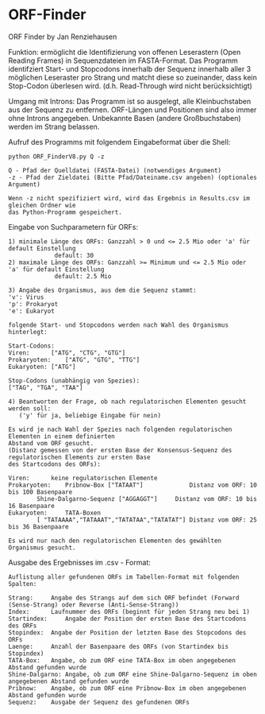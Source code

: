 # ORF-Finder

ORF Finder by Jan Renziehausen

Funktion: ermöglicht die Identifizierung von offenen Leserastern (Open Reading Frames) in Sequenzdateien im 
	  FASTA-Format. Das Programm identifziert Start- und Stopcodons innerhalb der Sequenz innerhalb aller 3 möglichen 
	  Leseraster pro Strang und matcht diese so zueinander, dass kein Stop-Codon überlesen wird. 
	  (d.h. Read-Through wird nicht berücksichtigt)


Umgang mit Introns: Das Programm ist so ausgelegt, alle Kleinbuchstaben aus der Sequenz zu entfernen.
		    ORF-Längen und Positionen sind also immer ohne Introns angegeben.
		    Unbekannte Basen (andere Großbuchstaben) werden im Strang belassen.


Aufruf des Programms mit folgendem Eingabeformat über die Shell:

	python ORF_FinderV8.py Q -z
	
	Q - Pfad der Quelldatei (FASTA-Datei) (notwendiges Argument)
	-z - Pfad der Zieldatei (Bitte Pfad/Dateiname.csv angeben) (optionales Argument)

	Wenn -z nicht spezifiziert wird, wird das Ergebnis in Results.csv im gleichen Ordner wie
	das Python-Programm gespeichert.


Eingabe von Suchparametern für ORFs:

	1) minimale Länge des ORFs: Ganzzahl > 0 und <= 2.5 Mio oder 'a' für default Einstellung
				 default: 30
	2) maximale Länge des ORFs: Ganzzahl >= Minimum und <= 2.5 Mio oder 'a' für default Einstellung
				 default: 2.5 Mio
	
	3) Angabe des Organismus, aus dem die Sequenz stammt:
	'v': Virus
	'p': Prokaryot
	'e': Eukaryot
	
	folgende Start- und Stopcodons werden nach Wahl des Organismus hinterlegt:
	
	Start-Codons:
	Viren: 		["ATG", "CTG", "GTG"]
	Prokaryoten: 	["ATG", "GTG", "TTG"]
	Eukaryoten:	["ATG"]

	Stop-Codons (unabhängig von Spezies):
	["TAG", "TGA", "TAA"]

	4) Beantworten der Frage, ob nach regulatorischen Elementen gesucht werden soll:
	   ('y' für ja, beliebige Eingabe für nein)
	
	Es wird je nach Wahl der Spezies nach folgenden regulatorischen Elementen in einem definierten 
	Abstand vom ORF gesucht.
	(Distanz gemessen von der ersten Base der Konsensus-Sequenz des regulatorischen Elements zur ersten Base 
	des Startcodons des ORFs):

	Viren: 		keine regulatorischen Elemente
	Prokaryoten: 	Pribnow-Box ["TATAAT"] 			   Distanz vom ORF: 10 bis 100 Basenpaare
			Shine-Dalgarno-Sequenz ["AGGAGGT"] 	   Distanz vom ORF: 10 bis 16 Basenpaare 
	Eukaryoten: 	TATA-Boxen 
			[ "TATAAAA","TATAAAT","TATATAA","TATATAT"] Distanz vom ORF: 25 bis 36 Basenpaare
	
	Es wird nur nach den regulatorischen Elementen des gewählten Organismus gesucht.		 
	
Ausgabe des Ergebnisses im .csv - Format:
	
	Auflistung aller gefundenen ORFs im Tabellen-Format mit folgenden Spalten:
	
	Strang: 	Angabe des Strangs auf dem sich ORF befindet (Forward (Sense-Strang) oder Reverse (Anti-Sense-Strang))
	Index: 		Laufnummer des ORFs (beginnt für jeden Strang neu bei 1)
	Startindex: 	Angabe der Position der ersten Base des Startcodons des ORFs
	Stopindex:	Angabe der Position der letzten Base des Stopcodons des ORFs
	Laenge:		Anzahl der Basenpaare des ORFs (von Startindex bis Stopindex)
	TATA-Box:	Angabe, ob zum ORF eine TATA-Box im oben angegebenen Abstand gefunden wurde
	Shine-Dalgarno:	Angabe, ob zum ORF eine Shine-Dalgarno-Sequenz im oben angegebenen Abstand gefunden wurde
	Pribnow:	Angabe, ob zum ORF eine Pribnow-Box im oben angegebenen Abstand gefunden wurde
	Sequenz:	Ausgabe der Sequenz des gefundenen ORFs
	
